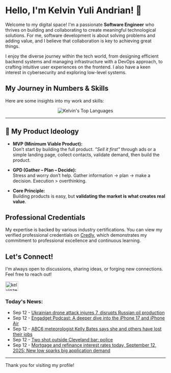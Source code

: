 # Hello, I'm Kelvin Yuli Andrian! 👋

Welcome to my digital space! I'm a passionate **Software Engineer** who thrives on building and collaborating to create meaningful technological solutions. For me, software development is about solving problems and adding value, and I believe that collaboration is key to achieving great things.

I enjoy the diverse journey within the tech world, from designing efficient backend systems and managing infrastructure with a DevOps approach, to crafting intuitive user experiences on the frontend. I also have a keen interest in cybersecurity and exploring low-level systems.

## My Journey in Numbers & Skills

Here are some insights into my work and skills:

<p align="center">
  <img src="https://github-readme-stats.vercel.app/api/top-langs/?username=kelvinzer0&layout=compact&theme=radical" alt="Kelvin's Top Languages" />
</p>

---

## 🚀 My Product Ideology

- **MVP (Minimum Viable Product):**  
  Don’t start by building the full product. *"Sell it first"* through ads or a simple landing page, collect contacts, validate demand, then build the product.

- **GPD (Gather – Plan – Decide):**  
  Stress and worry don’t help. Gather information → plan → make a decision. Execution > overthinking.

- **Core Principle:**  
  Building products is easy, but **validating the market is what creates real value**.

## Professional Credentials

My expertise is backed by various industry certifications. You can view my verified professional credentials on [Credly](https://www.credly.com/users/kelvin-yuli-andrian/badges), which demonstrates my commitment to professional excellence and continuous learning.

## Let's Connect!

I'm always open to discussions, sharing ideas, or forging new connections. Feel free to reach out!

<p align="left">
    <a href="https://linkedin.com/in/kelvinzero" target="blank"><img align="center" src="https://cdn.jsdelivr.net/npm/simple-icons@3.0.1/icons/linkedin.svg" alt="kelvinzero" height="30" width="40" /></a>
</p>

### Today's News:

<!-- feed start -->
- Sep 12 - [Ukrainian drone attack injures 7, disrupts Russian oil production](https://www.yahoo.com/news/articles/ukrainian-drone-attack-injures-7-134338260.html)
- Sep 12 - [Engadget Podcast: A deeper dive into the iPhone 17 and iPhone Air](https://tech.yahoo.com/phones/article/engadget-podcast-deeper-dive-iphone-124536151.html)
- Sep 12 - [ABC6 meteorologist Kelly Bates says she and others have lost their jobs](https://www.yahoo.com/news/articles/abc6-meteorologist-kelly-bates-says-123331304.html)
- Sep 12 - [Two shot outside Cleveland bar: police](https://www.yahoo.com/news/articles/two-shot-outside-cleveland-bar-102138893.html)
- Sep 12 - [Mortgage and refinance interest rates today, September 12, 2025: New low sparks big application demand](https://finance.yahoo.com/personal-finance/mortgages/article/mortgage-refinance-interest-rates-today-friday-september-12-2025-100011329.html)
<!-- feed end -->

---

Thank you for visiting my profile!
